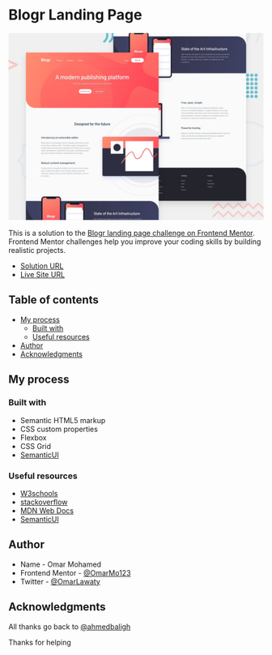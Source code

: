 # Blogr Landing Page

![Desktop Preview](./design/desktop-preview.jpg)

This is a solution to the [Blogr landing page challenge on Frontend Mentor](https://www.frontendmentor.io/challenges/blogr-landing-page-EX2RLAApP). Frontend Mentor challenges help you improve your coding skills by building realistic projects.

- [Solution URL](https://www.frontendmentor.io/solutions/clipboard-landing-page-EsPPjGOtH)
- [Live Site URL](https://clipboard-landing-page-omarmo.vercel.app/)

## Table of contents

- [My process](#my-process)
  - [Built with](#built-with)
  - [Useful resources](#useful-resources)
- [Author](#author)
- [Acknowledgments](#acknowledgments)

## My process

### Built with

- Semantic HTML5 markup
- CSS custom properties
- Flexbox
- CSS Grid
- [SemanticUI](https://semantic-ui.com/)

### Useful resources

- [W3schools](w3schools.com/)
- [stackoverflow](stackoverflow.com/)
- [MDN Web Docs](https://developer.mozilla.org/en-US/)
- [SemanticUI](https://semantic-ui.com/)

## Author

- Name - Omar Mohamed
- Frontend Mentor - [@OmarMo123](https://www.frontendmentor.io/profile/OmarMo123)
- Twitter - [@OmarLawaty](https://twitter.com/OmarLawaty)

## Acknowledgments

All thanks go back to
[@ahmedbaligh](https://github.com/ahmedbaligh)

Thanks for helping
